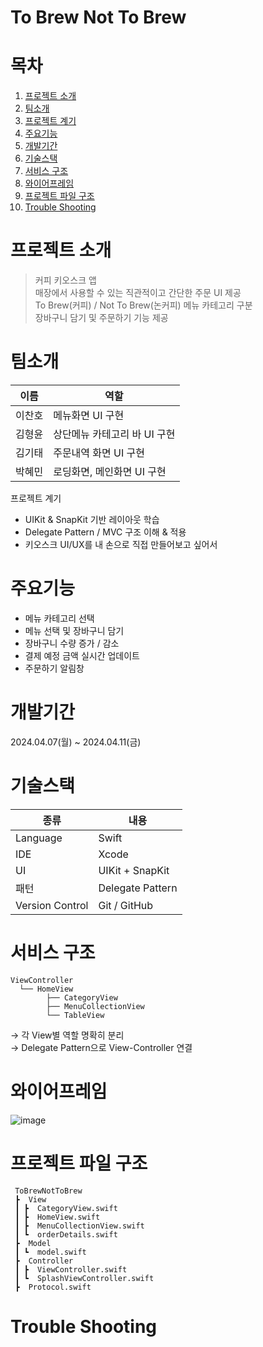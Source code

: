 # To Brew Not To Brew

# 목차
1. [프로젝트 소개](#프로젝트-소개)
2. [팀소개](#팀소개)
3. [프로젝트 계기](#프로젝트-계기)
4. [주요기능](#주요기능)
5. [개발기간](#개발기간)
6. [기술스택](#기술스택)
7. [서비스 구조](#서비스-구조)
8. [와이어프레임](#와이어프레임)
9. [프로젝트 파일 구조](#프로젝트-파일-구조)
10. [Trouble Shooting](#trouble-shooting)


# 프로젝트 소개
> 커피 키오스크 앱  
매장에서 사용할 수 있는 직관적이고 간단한 주문 UI 제공  
To Brew(커피) / Not To Brew(논커피) 메뉴 카테고리 구분  
장바구니 담기 및 주문하기 기능 제공  


# 팀소개
| 이름 | 역할 |
|------|------|
| 이찬호 | 메뉴화면 UI 구현 |
| 김형윤 | 상단메뉴 카테고리 바 UI 구현 |
| 김기태 | 주문내역 화면 UI 구현 |
| 박혜민 | 로딩화면, 메인화면 UI 구현 |


 프로젝트 계기
- UIKit & SnapKit 기반 레이아웃 학습
- Delegate Pattern / MVC 구조 이해 & 적용
- 키오스크 UI/UX를 내 손으로 직접 만들어보고 싶어서


# 주요기능
- 메뉴 카테고리 선택
- 메뉴 선택 및 장바구니 담기
- 장바구니 수량 증가 / 감소
- 결제 예정 금액 실시간 업데이트
- 주문하기 알림창


# 개발기간
2024.04.07(월) ~ 2024.04.11(금)


# 기술스택
| 종류 | 내용 |
|------|------|
| Language | Swift |
| IDE | Xcode |
| UI | UIKit + SnapKit |
| 패턴 | Delegate Pattern |
| Version Control | Git / GitHub |


# 서비스 구조
```
ViewController
  └── HomeView
        ├── CategoryView
        ├── MenuCollectionView
        └── TableView
```
→ 각 View별 역할 명확히 분리  
→ Delegate Pattern으로 View-Controller 연결  


# 와이어프레임

![image](https://github.com/user-attachments/assets/a44c81ea-ae5e-4607-805d-5cf8eaaf930b)


# 프로젝트 파일 구조
```
 ToBrewNotToBrew
 ┣  View
 ┃ ┣  CategoryView.swift
 ┃ ┣  HomeView.swift
 ┃ ┣  MenuCollectionView.swift
 ┃ ┗  orderDetails.swift
 ┣  Model
 ┃ ┗  model.swift
 ┣  Controller
 ┃ ┣  ViewController.swift
 ┃ ┗  SplashViewController.swift
 ┣  Protocol.swift
```


# Trouble Shooting
